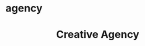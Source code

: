 # agency
<h1 align="center"> Creative Agency </h1>

<div align="center">
<img src="https://github.com/Danilobrm/agency/issues/1#issue-1369806187" width="0px">
</div>

